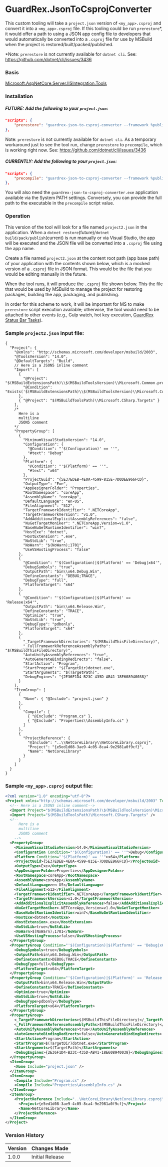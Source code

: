 # GuardRex.JsonToCsprojConverter
This custom tooling will take a `project.json` version of `<my_app>.csproj` and convert it into a `<my_app>.csproj` file. If this tooling could be run `prerestore`*, it would offer a path to using a JSON app config file to developers that would automatically be converted into a `.csproj` file for use by MSBuild when the project is restored/built/packed/published.

*Note: `prerestore` is not currently available for `dotnet cli`. See: https://github.com/dotnet/cli/issues/3436

### Basis
[Microsoft.AspNetCore.Server.IISIntegration.Tools](https://github.com/aspnet/IISIntegration/tree/dev/src/Microsoft.AspNetCore.Server.IISIntegration.Tools)

### Installation
##### FUTURE: Add the following to your `project.json`:
```json
"scripts": {
    "prerestore": "guardrex-json-to-csproj-converter --framework %publish:FullTargetFramework%"
},
```
Note: `prerestore` is not currently available for `dotnet cli`. As a temporary workaround just to see the tool run, change `prerestore` to `precompile`, which is working right now. See: https://github.com/dotnet/cli/issues/3436

##### CURRENTLY: Add the following to your `project.json`:
```json
"scripts": {
    "precompile": "guardrex-json-to-csproj-converter --framework %publish:FullTargetFramework%"
},
```

You will also need the `guardrex-json-to-csproj-converter.exe` application available via the System PATH settings. Conversely, you can provide the full path to the executable in the `precompile` script value.

### Operation
This version of the tool will look for a file named `project2.json` in the application. When a `dotnet restore`(future)/`dotnet build/pack/publish`(current) is run manually or via Visual Studio, the app will be executed and the JSON file will be converted into a `.csproj` file using the app name.

Create a file named `project2.json` at the content root path (app base path) of your application with the contents shown below, which is a mocked version of a `.csproj` file in JSON format. This would be the file that you would be editing manually in the future.

When the tool runs, it will produce the `.csproj` file shown below. This the file that would be used by MSBuild to manage the project for restoring packages, building the app, packaging, and publishing.

In order for this scheme to work, it will be important for MS to make `prerestore` script execution available; otherwise, the tool would need to be attached to other events (e.g., Gulp watch, hot key execution, [GuardRex Status Bar Tasks](https://marketplace.visualstudio.com/items?itemName=GuardRex.status-bar-tasks)).

### Sample `project2.json` input file:
```
{
  "Project": {
    "@xmlns": "http://schemas.microsoft.com/developer/msbuild/2003",
    "@ToolsVersion": "14.0",
    "@DefaultTargets": "Build",
    // Here is a JSON5 inline comment
    "Import": [
      {
        "@Project": "$(MSBuildExtensionsPath)\\$(MSBuildToolsVersion)\\Microsoft.Common.props",
        "@Condition": "Exists('$(MSBuildExtensionsPath)\\$(MSBuildToolsVersion)\\Microsoft.Common.props')"
      },
      { "@Project": "$(MSBuildToolsPath)\\Microsoft.CSharp.Targets" }
    ],
    /*
      Here is a
      multiline
      JSON5 comment
    */
    "PropertyGroup": [
      {
        "MinimumVisualStudioVersion": "14.0",
        "Configuration": {
          "@Condition": "'$(Configuration)' == ''",
          "#text": "Debug"
        },
        "Platform": {
          "@Condition": "'$(Platform)' == ''",
          "#text": "x64"
        },
        "ProjectGuid": "{5E37EDEB-4E0A-4599-815E-7D0DEE966FCD}",
        "OutputType": "Exe",
        "AppDesignerFolder": "Properties",
        "RootNamespace": "coreApp",
        "AssemblyName": "coreApp",
        "DefaultLanguage": "en-US",
        "FileAlignment": "512",
        "TargetFrameworkIdentifier": ".NETCoreApp",
        "TargetFrameworkVersion": "v1.0",
        "AddAdditionalExplicitAssemblyReferences": "false",
        "NuGetTargetMoniker": ".NETCoreApp,Version=v1.0",
        "BaseNuGetRuntimeIdentifier": "win7",
        "HostExe": "dotnet",
        "HostExtension": ".exe",
        "NoStdLib": "true",
        "NoWarn": "$(NoWarn);1701",
        "UseVSHostingProcess": "false"
      },
      {
        "@Condition": "'$(Configuration)|$(Platform)' == 'Debug|x64'",
        "DebugSymbols": "true",
        "OutputPath": "bin\\x64.Debug.Win",
        "DefineConstants": "DEBUG;TRACE",
        "DebugType": "full",
        "PlatformTarget": "x64"
      },
      {
        "@Condition": "'$(Configuration)|$(Platform)' == 'Release|x64'",
        "OutputPath": "bin\\x64.Release.Win",
        "DefineConstants": "TRACE",
        "Optimize": "true",
        "NoStdLib": "true",
        "DebugType": "pdbonly",
        "PlatformTarget": "x64"
      },
      {
        "_TargetFrameworkDirectories": "$(MSBuildThisFileDirectory)",
        "_FullFrameworkReferenceAssemblyPaths": "$(MSBuildThisFileDirectory)",
        "AutoUnifyAssemblyReferences": "true",
        "AutoGenerateBindingRedirects": "false",
        "StartAction": "Program",
        "StartProgram": "$(TargetDir)dotnet.exe",
        "StartArguments": "$(TargetPath)",
        "DebugEngines": "{2E36F1D4-B23C-435D-AB41-18E608940038}"
      }
    ],
    "ItemGroup": [
      {
        "None": { "@Include": "project.json" }
      },
      {
        "Compile": [
          { "@Include": "Program.cs" },
          { "@Include": "Properties\\AssemblyInfo.cs" }
        ]
      },
      {
        "ProjectReference": {
          "@Include": "..\\NetCoreLibrary\\NetCoreLibrary.csproj",
          "Project": "{e5ed1d08-3ae9-4c05-8ca4-9e2981a0f9cf}",
          "Name": "NetCoreLibrary"
        }
      }
    ]
  }
}
```

### Sample `<my_app>.csproj` output file:
```xml
<?xml version="1.0" encoding="utf-8"?>
<Project xmlns="http://schemas.microsoft.com/developer/msbuild/2003" ToolsVersion="14.0" DefaultTargets="Build">
  <!-- Here is a JSON5 inline comment-->
  <Import Project="$(MSBuildExtensionsPath)\$(MSBuildToolsVersion)\Microsoft.Common.props" Condition="Exists('$(MSBuildExtensionsPath)\$(MSBuildToolsVersion)\Microsoft.Common.props')" />
  <Import Project="$(MSBuildToolsPath)\Microsoft.CSharp.Targets" />
  <!--
      Here is a
      multiline
      JSON5 comment
    -->
  <PropertyGroup>
    <MinimumVisualStudioVersion>14.0</MinimumVisualStudioVersion>
    <Configuration Condition="'$(Configuration)' == ''">Debug</Configuration>
    <Platform Condition="'$(Platform)' == ''">x64</Platform>
    <ProjectGuid>{5E37EDEB-4E0A-4599-815E-7D0DEE966FCD}</ProjectGuid>
    <OutputType>Exe</OutputType>
    <AppDesignerFolder>Properties</AppDesignerFolder>
    <RootNamespace>coreApp</RootNamespace>
    <AssemblyName>coreApp</AssemblyName>
    <DefaultLanguage>en-US</DefaultLanguage>
    <FileAlignment>512</FileAlignment>
    <TargetFrameworkIdentifier>.NETCoreApp</TargetFrameworkIdentifier>
    <TargetFrameworkVersion>v1.0</TargetFrameworkVersion>
    <AddAdditionalExplicitAssemblyReferences>false</AddAdditionalExplicitAssemblyReferences>
    <NuGetTargetMoniker>.NETCoreApp,Version=v1.0</NuGetTargetMoniker>
    <BaseNuGetRuntimeIdentifier>win7</BaseNuGetRuntimeIdentifier>
    <HostExe>dotnet</HostExe>
    <HostExtension>.exe</HostExtension>
    <NoStdLib>true</NoStdLib>
    <NoWarn>$(NoWarn);1701</NoWarn>
    <UseVSHostingProcess>false</UseVSHostingProcess>
  </PropertyGroup>
  <PropertyGroup Condition="'$(Configuration)|$(Platform)' == 'Debug|x64'">
    <DebugSymbols>true</DebugSymbols>
    <OutputPath>bin\x64.Debug.Win</OutputPath>
    <DefineConstants>DEBUG;TRACE</DefineConstants>
    <DebugType>full</DebugType>
    <PlatformTarget>x64</PlatformTarget>
  </PropertyGroup>
  <PropertyGroup Condition="'$(Configuration)|$(Platform)' == 'Release|x64'">
    <OutputPath>bin\x64.Release.Win</OutputPath>
    <DefineConstants>TRACE</DefineConstants>
    <Optimize>true</Optimize>
    <NoStdLib>true</NoStdLib>
    <DebugType>pdbonly</DebugType>
    <PlatformTarget>x64</PlatformTarget>
  </PropertyGroup>
  <PropertyGroup>
    <_TargetFrameworkDirectories>$(MSBuildThisFileDirectory)</_TargetFrameworkDirectories>
    <_FullFrameworkReferenceAssemblyPaths>$(MSBuildThisFileDirectory)</_FullFrameworkReferenceAssemblyPaths>
    <AutoUnifyAssemblyReferences>true</AutoUnifyAssemblyReferences>
    <AutoGenerateBindingRedirects>false</AutoGenerateBindingRedirects>
    <StartAction>Program</StartAction>
    <StartProgram>$(TargetDir)dotnet.exe</StartProgram>
    <StartArguments>$(TargetPath)</StartArguments>
    <DebugEngines>{2E36F1D4-B23C-435D-AB41-18E608940038}</DebugEngines>
  </PropertyGroup>
  <ItemGroup>
    <None Include="project.json" />
  </ItemGroup>
  <ItemGroup>
    <Compile Include="Program.cs" />
    <Compile Include="Properties\AssemblyInfo.cs" />
  </ItemGroup>
  <ItemGroup>
    <ProjectReference Include="..\NetCoreLibrary\NetCoreLibrary.csproj">
      <Project>{e5ed1d08-3ae9-4c05-8ca4-9e2981a0f9cf}</Project>
      <Name>NetCoreLibrary</Name>
    </ProjectReference>
  </ItemGroup>
</Project>
```

### Version History
Version | Changes Made
------- | ------------
1.0.0   | Initial Release
